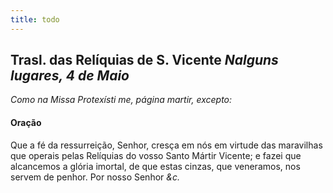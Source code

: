 ```yaml
---
title: todo
---
```

<h2 class="text-center">Trasl. das Relíquias de S. Vicente <em>Nalguns lugares, 4 de Maio</em></h2>

<em>Como na Missa Protexísti me, página martir, excepto:</em>

<h4 class="text-center">Oração</h4>
<div class="container-fluid">
<div class="row">
<div class="dropcap text-justify">

</div>
<div class="dropcap text-justify">
Que a fé da ressurreição, Senhor, cresça em nós em virtude das maravilhas que operais pelas Relíquias do vosso Santo Mártir Vicente; e fazei que alcancemos a glória imortal, de que estas cinzas, que veneramos, nos servem de penhor. Por nosso Senhor <em>&c.</em>
</div>
</div>
</div>